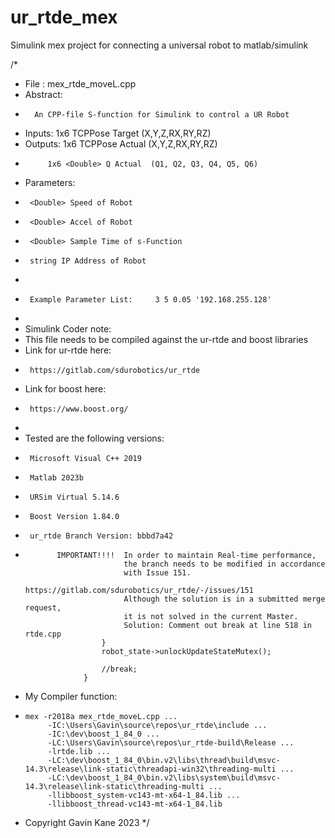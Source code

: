 # ur_rtde_mex
Simulink mex project for connecting a universal robot to matlab/simulink


/*
 * File : mex_rtde_moveL.cpp
 * Abstract:
 *       An CPP-file S-function for Simulink to control a UR Robot
 * Inputs: 1x6 <Double> TCPPose Target  (X,Y,Z,RX,RY,RZ)
 * Outputs: 1x6 <Double> TCPPose Actual  (X,Y,Z,RX,RY,RZ)
 *          1x6 <Double> Q Actual  (Q1, Q2, Q3, Q4, Q5, Q6)
 * Parameters:
 *      <Double> Speed of Robot
 *      <Double> Accel of Robot
 *      <Double> Sample Time of s-Function
 *      string IP Address of Robot
 *
 *      Example Parameter List:     3 5 0.05 '192.168.255.128'
 *
 * Simulink Coder note:
 *   This file needs to be compiled against the ur-rtde and boost libraries
 *   Link for ur-rtde here:
 *      https://gitlab.com/sdurobotics/ur_rtde
 *   Link for boost here:
 *      https://www.boost.org/
 *
 *   Tested are the following versions:
 *      Microsoft Visual C++ 2019
 *      Matlab 2023b
 *      URSim Virtual 5.14.6
 *      Boost Version 1.84.0
 *      ur_rtde Branch Version: bbbd7a42
 *            IMPORTANT!!!!  In order to maintain Real-time performance, 
                             the branch needs to be modified in accordance
                             with Issue 151. 
                             https://gitlab.com/sdurobotics/ur_rtde/-/issues/151
                             Although the solution is in a submitted merge request, 
                             it is not solved in the current Master.
                             Solution: Comment out break at line 518 in rtde.cpp
                        }
                        robot_state->unlockUpdateStateMutex();

                        //break;
                    }                             
 * My Compiler function:
 *     mex -r2018a mex_rtde_moveL.cpp ...
            -IC:\Users\Gavin\source\repos\ur_rtde\include ...
            -IC:\dev\boost_1_84_0 ...
            -LC:\Users\Gavin\source\repos\ur_rtde-build\Release ...
            -lrtde.lib ...
            -LC:\dev\boost_1_84_0\bin.v2\libs\thread\build\msvc-14.3\release\link-static\threadapi-win32\threading-multi ...
            -LC:\dev\boost_1_84_0\bin.v2\libs\system\build\msvc-14.3\release\link-static\threading-multi ...
            -llibboost_system-vc143-mt-x64-1_84.lib ...
            -llibboost_thread-vc143-mt-x64-1_84.lib 


 * Copyright Gavin Kane 2023
 */
